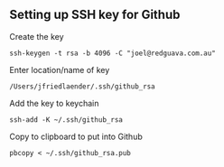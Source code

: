## Setting up SSH key for Github

Create the key
```
ssh-keygen -t rsa -b 4096 -C "joel@redguava.com.au"
```


Enter location/name of key
```
/Users/jfriedlaender/.ssh/github_rsa
```


Add the key to keychain
```
ssh-add -K ~/.ssh/github_rsa
```


Copy to clipboard to put into Github
```
pbcopy < ~/.ssh/github_rsa.pub
```
